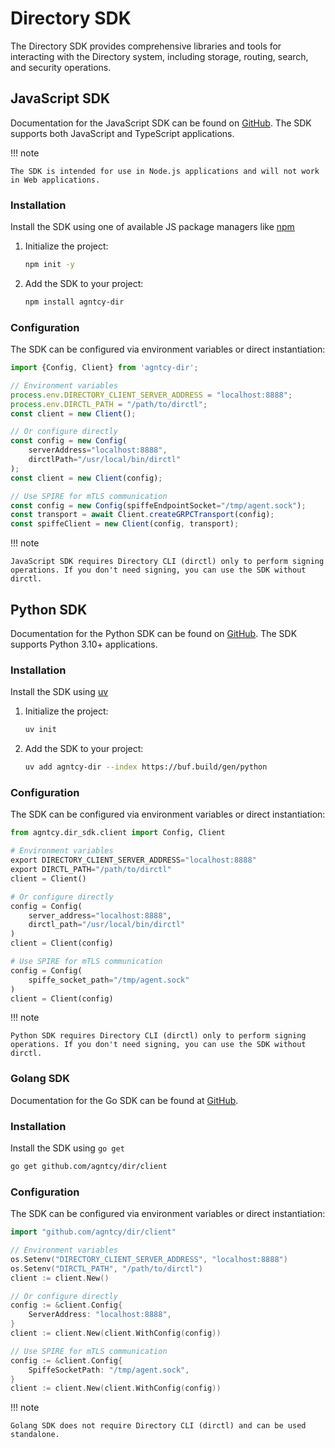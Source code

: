 # Directory SDK

The Directory SDK provides comprehensive libraries and tools for interacting with the Directory system, including storage, routing, search, and security operations.

## JavaScript SDK

Documentation for the JavaScript SDK can be found on [GitHub](https://github.com/agntcy/dir/tree/main/sdk/dir-js). The SDK supports both JavaScript and TypeScript applications.

!!! note

    The SDK is intended for use in Node.js applications and will not work in Web applications.

### Installation

Install the SDK using one of available JS package managers like [npm](https://www.npmjs.com/)

1. Initialize the project:

    ```bash
    npm init -y
    ```

1. Add the SDK to your project:

    ```bash
    npm install agntcy-dir
    ```

### Configuration

The SDK can be configured via environment variables or direct instantiation:

```js
import {Config, Client} from 'agntcy-dir';

// Environment variables
process.env.DIRECTORY_CLIENT_SERVER_ADDRESS = "localhost:8888";
process.env.DIRCTL_PATH = "/path/to/dirctl";
const client = new Client();

// Or configure directly
const config = new Config(
    serverAddress="localhost:8888",
    dirctlPath="/usr/local/bin/dirctl"
);
const client = new Client(config);

// Use SPIRE for mTLS communication
const config = new Config(spiffeEndpointSocket="/tmp/agent.sock");
const transport = await Client.createGRPCTransport(config);
const spiffeClient = new Client(config, transport);
```

!!! note

    JavaScript SDK requires Directory CLI (dirctl) only to perform signing operations. If you don't need signing, you can use the SDK without dirctl.

## Python SDK

Documentation for the Python SDK can be found on [GitHub](https://github.com/agntcy/dir/tree/main/sdk/dir-py).
The SDK supports Python 3.10+ applications.

### Installation

Install the SDK using [uv](https://github.com/astral-sh/uv)

1. Initialize the project:
    ```bash
    uv init
    ```

1. Add the SDK to your project:
    ```bash
    uv add agntcy-dir --index https://buf.build/gen/python
    ```

### Configuration

The SDK can be configured via environment variables or direct instantiation:

```python
from agntcy.dir_sdk.client import Config, Client

# Environment variables
export DIRECTORY_CLIENT_SERVER_ADDRESS="localhost:8888"
export DIRCTL_PATH="/path/to/dirctl"
client = Client()

# Or configure directly
config = Config(
    server_address="localhost:8888",
    dirctl_path="/usr/local/bin/dirctl"
)
client = Client(config)

# Use SPIRE for mTLS communication
config = Config(
    spiffe_socket_path="/tmp/agent.sock"
)
client = Client(config)
```

!!! note

    Python SDK requires Directory CLI (dirctl) only to perform signing operations. If you don't need signing, you can use the SDK without dirctl.

### Golang SDK

Documentation for the Go SDK can be found at [GitHub](https://github.com/agntcy/dir/tree/main/client).

### Installation

Install the SDK using `go get`

```bash
go get github.com/agntcy/dir/client
```

### Configuration

The SDK can be configured via environment variables or direct instantiation:

```go
import "github.com/agntcy/dir/client"

// Environment variables
os.Setenv("DIRECTORY_CLIENT_SERVER_ADDRESS", "localhost:8888")
os.Setenv("DIRCTL_PATH", "/path/to/dirctl")
client := client.New()

// Or configure directly
config := &client.Config{
    ServerAddress: "localhost:8888",
}
client := client.New(client.WithConfig(config))

// Use SPIRE for mTLS communication
config := &client.Config{
    SpiffeSocketPath: "/tmp/agent.sock",
}
client := client.New(client.WithConfig(config))
```

!!! note

    Golang SDK does not require Directory CLI (dirctl) and can be used standalone.
